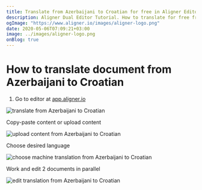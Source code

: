 ```yaml
---
title: Translate from Azerbaijani to Croatian for free in Aligner Editor
description: Aligner Dual Editor Tutorial. How to translate for free from Azerbaijani to Croatian. Aligner is multilingual document management platform. 
ogImage: "https://www.aligner.io/images/aligner-logo.png"
date: 2020-05-06T07:09:21+03:00
image: ../images/aligner-logo.png
onBlog: true
---
```


# How to translate document from Azerbaijani to Croatian

1. Go to editor at [app.aligner.io](https://app.aligner.io "Aligner App web page")

![translate from Azerbaijani to Croatian](../aligner-blank-editor.png "translate from Azerbaijani to Croatian")

Copy-paste content or upload content

![upload content from Azerbaijani to Croatian](../aligner-uploaded-document.png "upload content from Azerbaijani to Croatian")

Choose desired language

![choose machine translation from Azerbaijani to Croatian](../aligner-language-dropdown.png "choose machine translation from Azerbaijani to Croatian")

Work and edit 2 documents in parallel

![edit translation from Azerbaijani to Croatian](../aligner-double-sitded-editor.png "edit translation from Azerbaijani to Croatian")

